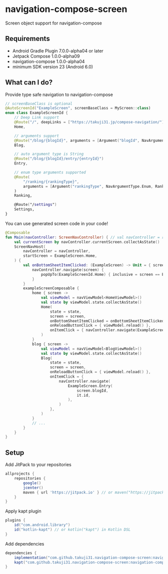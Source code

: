 # navigation-compose-screen
Screen object support for navigation-compose

## Requirements

- Android Gradle Plugin 7.0.0-alpha04 or later
- Jetpack Compose 1.0.0-alpha09
- navigation-compose 1.0.0-alpha04
- minimum SDK version 23 (Android 6.0)

## What can I do?

Provide type safe navigation to navigation-compose

```kotlin
// screenBaseClass is optional
@AutoScreenId("ExampleScreen", screenBaseClass = MyScreen::class)
enum class ExampleScreenId {
    // Deep Link support
    @Route("/", deepLinks = ["https://takuji31.jp/compose-navigation/"])
    Home,

    // arguments support
    @Route("/blog/{blogId}", arguments = [Argument("blogId", NavArgumentType.String)])
    Blog,

    // auto argument type is String
    @Route("/blog/{blogId}/entry/{entryId}")
    Entry,

    // enum type arguments supported
    @Route(
        "/ranking/{rankingType}",
        arguments = [Argument("rankingType", NavArgumentType.Enum, RankingType::class)],
    )
    Ranking,

    @Route("/settings")
    Settings,
}
```

You can use generated screen code in your code!

```kotlin
@Composable
fun Main(navController: ScreenNavController) { // val navController = rememberScreenNavController()
    val currentScreen by navController.currentScreen.collectAsState()
    ScreenNavHost(
        navController = navController,
        startScreen = ExampleScreen.Home,
    ) {
        val onBottomSheetItemClicked: (ExampleScreen) -> Unit = { screen ->
            navController.navigate(screen) {
                popUpTo(ExampleScreenId.Home) { inclusive = screen == ExampleScreen.Home }
            }
        }
        exampleScreenComposable {
            home { screen ->
                val viewModel = navViewModel<HomeViewModel>()
                val state by viewModel.state.collectAsState()
                Home(
                    state = state,
                    screen = screen,
                    onBottomSheetItemClicked = onBottomSheetItemClicked,
                    onReloadButtonClick = { viewModel.reload() },
                    onItemClick = { navController.navigate(ExampleScreen.Blog(it.id)) },
                )
            }
            blog { screen ->
                val viewModel = navViewModel<BlogViewModel>()
                val state by viewModel.state.collectAsState()
                Blog(
                    state = state,
                    screen = screen,
                    onReloadButtonClick = { viewModel.reload() },
                    onItemClick = {
                        navController.navigate(
                            ExampleScreen.Entry(
                                screen.blogId,
                                it.id,
                            ),
                        )
                    },
                )
            }
            // ...
        }
    }
}

```


## Setup

Add JitPack to your repositories
```groovy
allprojects {
    repositories {
        google()
        jcenter()
        maven { url 'https://jitpack.io' } // or maven("https://jitpack.io") in Kotlin DSL
    }
}
```

Apply kapt plugin
```groovy
plugins {
    id("com.android.library")
    id("kotlin-kapt") // or kotlin("kapt") in Kotlin DSL
}
```

Add dependencies
```groovy
dependencies {
    implementation("com.github.takuji31.navigation-compose-screen:navigation-compose-screen:0.10")
    kapt("com.github.takuji31.navigation-compose-screen:navigation-compose-screen-compiler:0.10")
}
```

